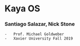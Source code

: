 # Kaya OS

###	Santiago Salazar, Nick Stone
```
-	Prof. Michael Goldweber
-	Xavier University Fall 2019
